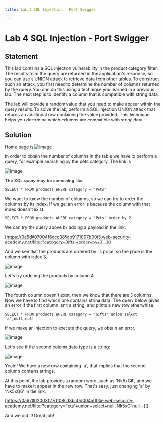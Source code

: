 ```yaml
---
title: Lab 1 SQL Injection - Port Swigger

---
```


# Lab 4 SQL Injection - Port Swigger

## Statement
 This lab contains a SQL injection vulnerability in the product category filter. The results from the query are returned in the application's response, so you can use a UNION attack to retrieve data from other tables. To construct such an attack, you first need to determine the number of columns returned by the query. You can do this using a technique you learned in a previous lab. The next step is to identify a column that is compatible with string data.

The lab will provide a random value that you need to make appear within the query results. To solve the lab, perform a SQL injection UNION attack that returns an additional row containing the value provided. This technique helps you determine which columns are compatible with string data.


## Solution

Home page is 
![image](https://hackmd.io/_uploads/SkIeaIm9C.png)


In order to obtain the number of columns in the table we have to perform a query, for example searching by the pets category. The link is 

![image](https://hackmd.io/_uploads/SkkETLQ50.png)


The SQL query may be something like

`SELECT * FROM products WHERE category = 'Pets'`

We want to know the number of columns, so we can try to order the columns by its index. If we get an error is because the column with that index doesn't exist. 

`SELECT * FROM products WHERE category = 'Pets' order by 2`

We can try the query above by adding a payload in the link:

[https://0a5d007004f6ccc385cb9171007b00f6.web-security-academy.net/filter?category=Gifts'+order+by+3--]()

And we see that the products are ordered by its price, so the price is the column with index 3.

![image](https://hackmd.io/_uploads/rkpgC8Q5A.png)

Let's try ordering the products by column 4.

![image](https://hackmd.io/_uploads/BJ8R68XqC.png)

The fourth column doesn't exist, then we know that there are 3 columns. Now we have to find which one contains string data. The query below gives an error if the first column isn't a string, and prints a new row otherwhise.

`SELECT * FROM products WHERE category = 'Gifts' union select 'a',null,null`

If we make an injection to execute the query, we obtain an error.

![image](https://hackmd.io/_uploads/HytZCv7qC.png)

Let's see if the second column data type is a string:

![image](https://hackmd.io/_uploads/rkhEAvX9C.png)

Yeah!! We have a new row containing 'a', that implies that the second column contains strings. 

At this point, the lab provides a random word, such as 'Nk5xG6', and we have to make it appear in the new row. That's easy, just changing 'a' by 'Nk5xG6' in the link.

[https://0a67002003f27d1080d3bc0d004a004e.web-security-academy.net/filter?category=Pets'+union+select+null,'Nk5xG',null--]()

And we did it! Great job!


